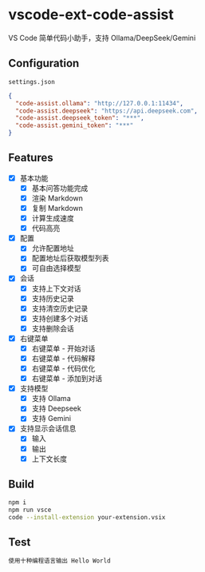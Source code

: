 # vscode-ext-code-assist

VS Code 简单代码小助手，支持 Ollama/DeepSeek/Gemini

## Configuration

`settings.json`

```json
{
  "code-assist.ollama": "http://127.0.0.1:11434",
  "code-assist.deepseek": "https://api.deepseek.com",
  "code-assist.deepseek_token": "***",
  "code-assist.gemini_token": "***"
}
```

## Features

- [x] 基本功能
  - [x] 基本问答功能完成
  - [x] 渲染 Markdown
  - [x] 复制 Markdown
  - [x] 计算生成速度
  - [x] 代码高亮
- [x] 配置
  - [x] 允许配置地址
  - [x] 配置地址后获取模型列表
  - [x] 可自由选择模型
- [x] 会话
  - [x] 支持上下文对话
  - [x] 支持历史记录
  - [x] 支持清空历史记录
  - [x] 支持创建多个对话
  - [x] 支持删除会话
- [x] 右键菜单
  - [x] 右键菜单 - 开始对话
  - [x] 右键菜单 - 代码解释
  - [x] 右键菜单 - 代码优化
  - [x] 右键菜单 - 添加到对话
- [x] 支持模型
  - [x] 支持 Ollama
  - [x] 支持 Deepseek
  - [x] 支持 Gemini
- [x] 支持显示会话信息
  - [x] 输入
  - [x] 输出
  - [x] 上下文长度

## Build

```bash
npm i
npm run vsce
code --install-extension your-extension.vsix
```

## Test

```bash
使用十种编程语言输出 Hello World
```
